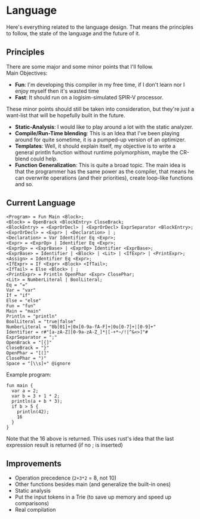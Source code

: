 # Language
Here's everything related to the language design.
That means the principles to follow, the state of the language and the future of
 it.

## Principles
There are some major and some minor points that I'll follow.
<br>Main Objectives:
- **Fun**: I'm developing this compiler in my free time, if I don't learn nor I
enjoy myself then it's wasted time
- **Fast**: It should run on a logisim-simulated SPIR-V processor.

These minor points should still be taken into consideration, but they're just
a want-list that will be hopefully built in the future.
- **Static-Analysis**: I would like to play around a lot with the static
analyzer.
- **Compile/Run-Time blending**: This is an Idea that I've been playing around
for quite sometime, it is a pumped-up version of an optimizer.
- **Templates**: Well, it should explain itself, my objective is to write a
general println function without runtime polymorphism, maybe the CR-blend could
help.
- **Function Generalization**: This is quite a broad topic. The main idea is that
the programmer has the same power as the compiler, that means he can overwrite
operations (and their priorities), create loop-like functions and so.

## Current Language
```
<Program> = Fun Main <Block>;
<Block> = OpenBrack <BlockEntry> CloseBrack;
<BlockEntry> = <ExprOrDecl> | <ExprOrDecl> ExprSeparator <BlockEntry>;
<ExprOrDecl> = <Expr> | <Declaration> | ;
<Declaration> = Var Identifier Eq <Expr>;
<Expr> = <ExprOp> | Identifier Eq <Expr>;
<ExprOp> = <ExprBase> | <ExprOp> Identifier <ExprBase>;
<ExprBase> = Identifier | <Block> | <Lit> | <IfExpr> | <PrintExpr>;
<Assign> = Identifier Eq <Expr>;
<IfExpr> = If <Expr> <Block> <IfTail>;
<IfTail> = Else <Block> | ;
<PrintExpr> = Println OpenPhar <Expr> ClosePhar;
<Lit> = NumberLiteral | BoolLiteral;
Eq = "="
Var = "var"
If = "if"
Else = "else"
Fun = "fun"
Main = "main"
Println = "println"
BoolLiteral = "true|false"
NumberLiteral = "0b[01]+|0x[0-9a-fA-F]+|0o[0-7]+|[0-9]+"
Identifier = r#"[a-zA-Z][0-9a-zA-Z_]*|[-+*~/!|^&<>]"#
ExprSeparator = ";"
OpenBrack = "[{]"
CloseBrack = "}"
OpenPhar = "[(]"
ClosePhar = ")"
Space = "[\\s]+" @ignore
```

Example program:
```
fun main {
  var a = 2;
  var b = 3 + 1 * 2;
  println(a + b * 3);
  if b > 5 {
    println(42);
    16
  }
}
```

Note that the 16 above is returned.
This uses rust's idea that the last expression result is returned (if no ; is
  inserted)

## Improvements
- Operation precedence (`2+3*2` = 8, not 10)
- Other functions besides main (and generalize the built-in ones)
- Static analysis
- Put the input tokens in a Trie (to save up memory and speed up comparisons)
- Real compilation

